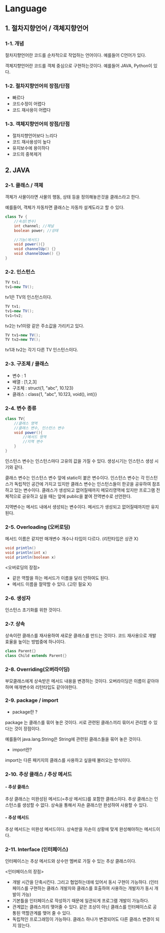 # Language

## 1. 절차지향언어 / 객체지향언어

### 1-1. 개념

절차지향언어란 코드를 순차적으로 작업하는 언어이다. 예를들어 C언어가 있다.

객체지향언어란 코드를 객체 중심으로 구현하는것이다. 예를들어 JAVA, Python이 있다.



### 1-2. 절차지향언어의 장점/단점

- 빠르다
- 코드수정이 어렵다
- 코드 재사용이 어렵다



### 1-3.  객체지향언어의 장점/단점

- 절차지향언어보다 느리다
- 코드 재사용성이 높다
- 유지보수에 용이하다
- 코드의 중복제거



## 2. JAVA

### 2-1. 클래스 / 객체 

객체가 사물이라면 사물의 행동, 상태 등을 정의해놓은것을 클래스라고 한다. 

예를들어, 객체가 자동차면 클래스는 자동차 설계도라고 할 수 있다.

```java
class Tv {
    //속성(변수)
    int channel; //채널
    boolean power; //상태
    
    //기능(메서드)
    void power(){}
    void channelUp() {}
    void channelDown() {}
}
```



### 2-2. 인스턴스

```java
TV tv1;
tv1=new TV();
```

tv1은 TV의 인스턴스이다.

```java
TV tv1;
tv1=new TV();
tv1=tv2;
```

tv2는 tv1이랑 같은 주소값을 가리키고 있다.

```java
TV tv1=new TV();
TV tv2=new TV();
```

tv1과 tv2는 각기 다른 TV 인스턴스이다.



### 2-3. 구조체 / 클래스 

- 변수 : 1
- 배열 : [1,2,3]
- 구조체 : struct{1, "abc", 10.123}
- 클래스 : class{1, "abc", 10.123, void(), int()}



### 2-4. 변수 종류

```java
class TV{
	//클래스 영역
	//클래스 변수, 인스턴스 변수
	void power(){
		//메서드 영역
		//지역 변수
	}
}
```

인스턴스 변수는 인스턴스마다 고유의 값을 가질 수 있다. 생성시기는 인스턴스 생성 시기와 같다.

클래스 변수는 인스턴스 변수 앞에 static이 붙은 변수이다. 인스턴스 변수는 각 인스턴스가 독립적인 공간에 가지고 있지만 클래스 변수는 인스턴스들이 한곳을 공유하여 참조하고 있는 변수이다. 클래스가 생성되고 없어질때까지 메모리영역에 있지만 프로그램 전체적으로 공유하고 싶을 때는 앞에 public을 붙여 전역변수로 선언한다. 

지역변수는 메서드 내에서 생성되는 변수이다. 메서드가 생성되고 없어질때까지만 유지된다. 



### 2-5. Overloading (오버로딩)

메서드 이름은 같지만 매개변수 개수나 타입이 다르다. (리턴타입은 상관 X)

```java
void println()
void println(int x)
void println(boolean x)
```

<오버로딩의 장점>

- 같은 역할을 하는 메서드가 이름을 달리 안하여도 된다.
- 메서드 이름을 절약할 수 있다. (고민 필요 X)



### 2-6. 생성자

인스턴스 초기화를 위한 것이다. 



### 2-7. 상속

상속이란 클래스를 재사용하여 새로운 클래스를 만드는 것이다. 코드 재사용으로 개발 효율을 높이는 방법중에 하나이다.

```java
class Parent{}
class Child extends Parent{}
```



### 2-8. Overriding(오버라이딩)

부모클래스에게 상속받은 메서드 내용을 변경하는 것이다. 오버라이딩은 이름이 같아야하며 매개변수와 리턴타입도 같아야한다. 



### 2-9. package / import

- package란 ?  

package 는 클래스를 묶어 놓은 것이다. 서로 관련된 클래스끼리 묶어서 관리할 수 있다는 것이 장점이다. 

예를들어 java.lang.String은 String에 관련된 클래스들을 묶어 놓은 것이다.  

- import란?

import는 다른 패키지의 클래스를 사용하고 싶을때 불러오는 방식이다. 



### 2-10. 추상 클래스 / 추상 메서드

#### - 추상 클래스

추상 클래스는 미완성된 메서드(=추상 메서드)를 포함한 클래스이다. 추상 클래스는 인스턴스를 생성할 수 없다. 상속을 통해서 자손 클래스만 완성하여 사용할 수 있다.

#### - 추상 메서드

추상 메서드는 미완성 메서드이다. 상속받을 자손이 상황에 맞게 완성해야하는 메서드이다. 



### 2-11. Interface (인터페이스)

인터페이스는 추상 메서드와 상수만 멤버로 가질 수 있는 추상 클래스이다.  

<인터페이스의 장점>

- 개발 시간을 단축시킨다. 그리고 협업하는데에 있어서 동시 구현이 가능하다. (인터페이스를 구현하는 클래스 개발자와 클래스를 호출하여 사용하는 개발자가 동시 개발이 가능)
- 기본틀을 인터페이스로 작성하기 때문에 일관되게 프로그램 개발이 가능하다.
- 관계없는 클래스끼리 맺어줄 수 있다. 같은 조상이 아닌 클래스를 인터페이스로 공통된 역할관계를 맺어 줄 수 있다.
- 독립적인 프로그래밍이 가능하다. 클래스 하나가 변경되어도 다른 클래스 변경이 되지 않는다. 











